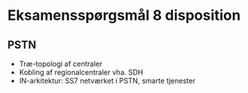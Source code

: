 # Eksamensspørgsmål 8 disposition

## PSTN

- Træ-topologi af centraler 
- Kobling af regionalcentraler vha. SDH
- IN-arkitektur: SS7 netværket i PSTN, smarte tjenester 
